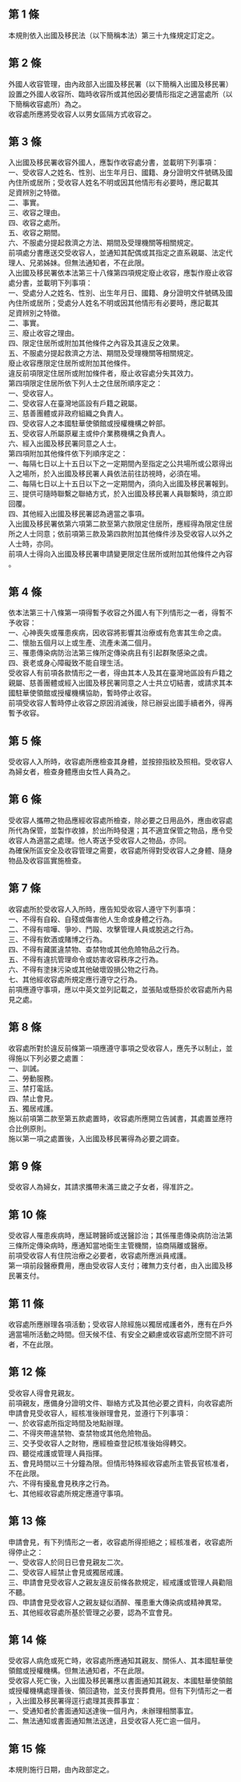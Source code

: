 第 1 條
-------
本規則依入出國及移民法（以下簡稱本法）第三十九條規定訂定之。

第 2 條
-------
外國人收容管理，由內政部入出國及移民署（以下簡稱入出國及移民署）  
設置之外國人收容所、臨時收容所或其他因必要情形指定之適當處所（以  
下簡稱收容處所）為之。  
收容處所應將受收容人以男女區隔方式收容之。

第 3 條
-------
入出國及移民署收容外國人，應製作收容處分書，並載明下列事項：  
一、受收容人之姓名、性別、出生年月日、國籍、身分證明文件號碼及國  
    內住所或居所；受收容人姓名不明或因其他情形有必要時，應記載其  
    足資辨別之特徵。  
二、事實。  
三、收容之理由。  
四、收容之處所。  
五、收容之期間。  
六、不服處分提起救濟之方法、期間及受理機關等相關規定。  
前項處分書應送交受收容人，並通知其配偶或其指定之直系親屬、法定代  
理人、兄弟姊妹。但無法通知者，不在此限。  
入出國及移民署依本法第三十八條第四項規定廢止收容，應製作廢止收容  
處分書，並載明下列事項：  
一、受處分人之姓名、性別、出生年月日、國籍、身分證明文件號碼及國  
    內住所或居所；受處分人姓名不明或因其他情形有必要時，應記載其  
    足資辨別之特徵。  
二、事實。  
三、廢止收容之理由。  
四、限定住居所或附加其他條件之內容及其違反之效果。  
五、不服處分提起救濟之方法、期間及受理機關等相關規定。  
廢止收容應限定住居所或附加其他條件。  
違反前項限定住居所或附加條件者，廢止收容處分失其效力。  
第四項限定住居所依下列人士之住居所順序定之：  
一、受收容人。  
二、受收容人在臺灣地區設有戶籍之親屬。  
三、慈善團體或非政府組織之負責人。  
四、受收容人之本國駐華使領館或授權機構之幹部。  
五、受收容人所屬原雇主或仲介業務機構之負責人。  
六、經入出國及移民署同意之人士。  
第四項附加其他條件依下列順序定之：  
一、每隔七日以上十五日以下之一定期間內至指定之公共場所或公眾得出  
    入之場所，於入出國及移民署人員依法前往訪視時，必須在場。  
二、每隔七日以上十五日以下之一定期間內，須向入出國及移民署報到。  
三、提供可隨時聯繫之聯絡方式，於入出國及移民署人員聯繫時，須立即  
    回覆。  
四、其他經入出國及移民署認為適當之事項。  
入出國及移民署依第六項第二款至第六款限定住居所，應經得為限定住居  
所之人士同意；依前項第三款及第四款附加其他條件涉及受收容人以外之  
人士時，亦同。  
前項人士得向入出國及移民署申請變更限定住居所或附加其他條件之內容  
。

第 4 條
-------
依本法第三十八條第一項得暫予收容之外國人有下列情形之一者，得暫不  
予收容：  
一、心神喪失或罹患疾病，因收容將影響其治療或有危害其生命之虞。  
二、懷胎五個月以上或生產、流產未滿二個月。  
三、罹患傳染病防治法第三條所定傳染病且有引起群聚感染之虞。  
四、衰老或身心障礙致不能自理生活。  
受收容人有前項各款情形之一者，得由其本人及其在臺灣地區設有戶籍之  
親屬、慈善團體或經入出國及移民署同意之人士共立切結書，或請求其本  
國駐華使領館或授權機構協助，暫時停止收容。  
前項受收容人暫時停止收容之原因消滅後，除已辦妥出國手續者外，得再  
暫予收容。

第 5 條
-------
受收容人入所時，收容處所應檢查其身體，並按捺指紋及照相。受收容人  
為婦女者，檢查身體應由女性人員為之。

第 6 條
-------
受收容人攜帶之物品應經收容處所檢查，除必要之日用品外，應由收容處  
所代為保管，並製作收據，於出所時發還；其不適宜保管之物品，應令受  
收容人為適當之處理。他人寄送予受收容人之物品，亦同。  
為確保所區安全及收容管理之需要，收容處所得對受收容人之身體、隨身  
物品及收容區實施檢查。

第 7 條
-------
收容處所於受收容人入所時，應告知受收容人遵守下列事項：  
一、不得有自殺、自殘或傷害他人生命或身體之行為。  
二、不得有喧嘩、爭吵、鬥毆、攻擊管理人員或脫逃之行為。  
三、不得有飲酒或賭博之行為。  
四、不得有藏匿違禁物、查禁物或其他危險物品之行為。  
五、不得有違抗管理命令或妨害收容秩序之行為。  
六、不得有塗抹污染或其他破壞毀損公物之行為。  
七、其他經收容處所規定應行遵守之行為。  
前項應遵守事項，應以中英文並列記載之，並張貼或懸掛於收容處所內易  
見之處。

第 8 條
-------
收容處所對於違反前條第一項應遵守事項之受收容人，應先予以制止，並  
得施以下列必要之處置：  
一、訓誡。  
二、勞動服務。  
三、禁打電話。  
四、禁止會見。  
五、獨居戒護。  
施以前項第二款至第五款處置時，收容處所應開立告誡書，其處置並應符  
合比例原則。  
施以第一項之處置後，入出國及移民署得為必要之調查。

第 9 條
-------
受收容人為婦女，其請求攜帶未滿三歲之子女者，得准許之。

第 10 條
--------
受收容人罹患疾病時，應延聘醫師或送醫診治；其係罹患傳染病防治法第  
三條所定傳染病時，應通知當地衛生主管機關，協商隔離或醫療。  
前項受收容人有住院治療之必要者，收容處所應派員戒護。  
第一項前段醫療費用，應由受收容人支付；確無力支付者，由入出國及移  
民署支付。

第 11 條
--------
收容處所應辦理各項活動；受收容人除經施以獨居戒護者外，應有在戶外  
適當場所活動之時間。但天候不佳、有安全之顧慮或收容處所空間不許可  
者，不在此限。

第 12 條
--------
受收容人得會見親友。  
前項親友，應備身分證明文件、聯絡方式及其他必要之資料，向收容處所  
申請會見受收容人，經核准後辦理會見，並遵行下列事項：  
一、於收容處所指定時間及地點辦理。  
二、不得夾帶違禁物、查禁物或其他危險物品。  
三、交予受收容人之財物，應經檢查登記核准後始得轉交。  
四、聽從戒護或管理人員指揮。  
五、會見時間以三十分鐘為限。但情形特殊經收容處所主管長官核准者，  
    不在此限。  
六、不得有擾亂會見秩序之行為。  
七、其他經收容處所規定應遵守事項。

第 13 條
--------
申請會見，有下列情形之一者，收容處所得拒絕之；經核准者，收容處所  
得停止之：  
一、受收容人於同日已會見親友二次。  
二、受收容人經禁止會見或獨居戒護。  
三、申請會見受收容人之親友違反前條各款規定，經戒護或管理人員勸阻  
    不聽。  
四、申請會見受收容人之親友疑似酒醉、罹患重大傳染病或精神異常。  
五、其他經收容處所基於管理之必要，認為不宜會見。

第 14 條
--------
受收容人病危或死亡時，收容處所應通知其親友、關係人、其本國駐華使  
領館或授權機構。但無法通知者，不在此限。  
受收容人死亡後，入出國及移民署應以書面通知其親友、本國駐華使領館  
或授權機構處理善後、領回遺物，並支付喪葬費用。但有下列情形之一者  
，入出國及移民署得逕行處理其喪葬事宜：  
一、受通知者於書面通知送達後一個月內，未辦理相關事宜。  
二、無法通知或書面通知無法送達，且受收容人死亡逾一個月。

第 15 條
--------
本規則施行日期，由內政部定之。

